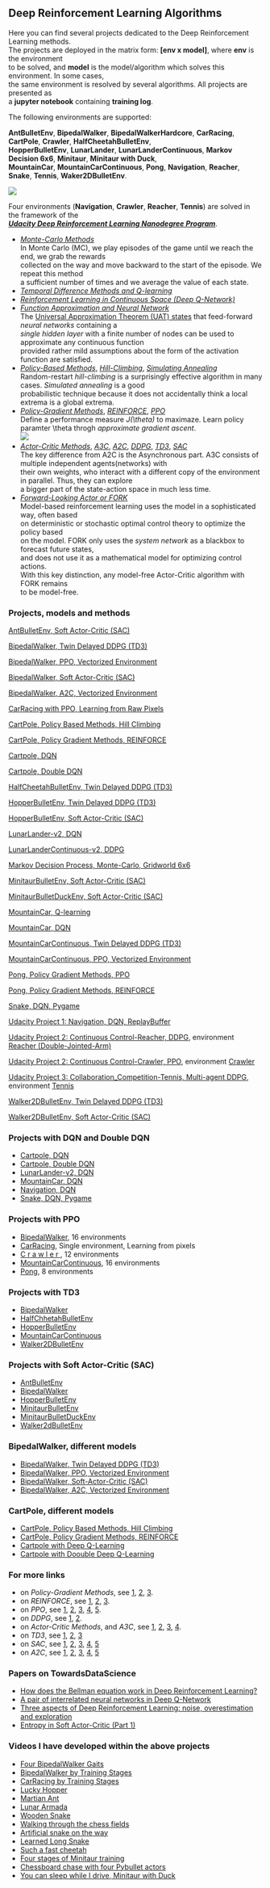 ## Deep Reinforcement Learning Algorithms

Here you can find several projects dedicated to the Deep Reinforcement Learning methods.     
The projects are deployed in the matrix form: **[env x model]**, where **env** is the environment   
to be solved, and **model** is the model/algorithm which solves this environment. In some cases,    
the same environment is resolved by several algorithms. All projects are presented as   
a **jupyter notebook** containing **training log**.  

The following environments are supported:  

__AntBulletEnv__,  __BipedalWalker__, __BipedalWalkerHardcore__, __CarRacing__, __CartPole__, __Crawler__, __HalfCheetahBulletEnv__,   
__HopperBulletEnv__,  __LunarLander__,  __LunarLanderContinuous__,  __Markov Decision 6x6__,  __Minitaur__, __Minitaur with Duck__,      
__MountainCar__, __MountainCarContinuous__, __Pong__, __Navigation__, __Reacher__,  __Snake__,  __Tennis__, __Waker2DBulletEnv__.   

![](images/all_16_envs.png)

Four environments (__Navigation__,  __Crawler__, __Reacher__,  __Tennis__) are solved in the framework of the   
[**_Udacity Deep Reinforcement Learning Nanodegree Program_**](https://www.udacity.com/course/deep-reinforcement-learning-nanodegree--nd893).  
 
* [_Monte-Carlo Methods_](https://medium.com/@zsalloum/monte-carlo-in-reinforcement-learning-the-easy-way-564c53010511)       
In Monte Carlo (MC), we play episodes of the game until we reach the end, we grab the rewards     
collected on the way and move backward to the start of the episode. We repeat this method   
a sufficient number of times and we average  the value of each state.   
* [_Temporal Difference Methods and Q-learning_](https://en.wikipedia.org/wiki/Temporal_difference_learning)
* [_Reinforcement Learning in Continuous Space (Deep Q-Network)_](https://en.wikipedia.org/wiki/Reinforcement_learning)
* [_Function Approximation and Neural Network_](https://medium.com/biffures/rl-course-by-david-silver-lectures-5-to-7-576188d3b033)    
The [Universal Approximation Theorem (UAT) states](https://towardsdatascience.com/the-approximation-power-of-neural-networks-with-python-codes-ddfc250bdb58) that feed-forward _neural networks_ containing a     
_single hidden layer_ with a finite number of nodes can be used to approximate any continuous function     
provided rather mild assumptions about the form of the activation function are satisfied.
* [_Policy-Based Methods_](https://towardsdatascience.com/policy-based-reinforcement-learning-the-easy-way-8de9a3356083), [_Hill-Climbing_](https://en.wikipedia.org/wiki/Hill_climbing), [_Simulating Annealing_](https://medium.com/@macromoltek/machine-learning-and-simulated-annealing-588b2e70d0cc)     
Random-restart _hill-climbing_ is a surprisingly effective algorithm in many cases.  _Simulated annealing_ is a good    
probabilistic technique because it does not accidentally think a local extrema is a global extrema.
* [_Policy-Gradient Methods_](https://lilianweng.github.io/lil-log/2018/04/08/policy-gradient-algorithms.html), [_REINFORCE_](https://medium.com/samkirkiles/reinforce-policy-gradients-from-scratch-in-numpy-6a09ae0dfe12), [_PPO_](https://arxiv.org/abs/1707.06347)    
Define a performance measure _J(\theta)_ to maximaze. Learn policy paramter \theta throgh _approximate gradient ascent_.    
![](images/policy-gradient-methods-2.jpg)
* [_Actor-Critic Methods_](https://towardsdatascience.com/soft-actor-critic-demystified-b8427df61665), [_A3C_](https://medium.com/emergent-future/simple-reinforcement-learning-with-tensorflow-part-8-asynchronous-actor-critic-agents-a3c-c88f72a5e9f2), [_A2C_](https://hackernoon.com/intuitive-rl-intro-to-advantage-actor-critic-a2c-4ff545978752), [_DDPG_](https://medium.com/@amitpatel.gt/policy-gradients-1edbbbc8de6b), [_TD3_](https://arxiv.org/abs/1802.09477), [_SAC_](https://towardsdatascience.com/soft-actor-critic-demystified-b8427df61665)    
The key difference from A2C is the Asynchronous part. A3C consists of multiple independent agents(networks) with   
their own weights, who interact with a different copy of the environment in parallel. Thus, they can explore    
a bigger part of the state-action space in much less time.  
* [_Forward-Looking Actor or FORK_](https://arxiv.org/abs/2010.01652)    
Model-based reinforcement learning uses the model in a sophisticated way, often based   
on deterministic or stochastic optimal control theory to optimize the policy based   
on the model. FORK only uses the _system network_ as a blackbox  to forecast future states,   
and does not use it as a mathematical model for optimizing control actions.     
With this key distinction, any model-free Actor-Critic algorithm with FORK  remains  
to be model-free.  


### Projects, models and methods

[AntBulletEnv, Soft Actor-Critic (SAC)](https://github.com/Rafael1s/Deep-Reinforcement-Learning-Algorithms/tree/master/Ant-PyBulletEnv-Soft-Actor-Critic)    

[BipedalWalker, Twin Delayed DDPG (TD3)](https://github.com/Rafael1s/Deep-Reinforcement-Learning-Algorithms/tree/master/BipedalWalker-TwinDelayed-DDPG%20(TD3))     

[BipedalWalker, PPO, Vectorized Environment](https://github.com/Rafael1s/Deep-Reinforcement-Learning-Algorithms/blob/master/BipedalWalker-PPO-VectorizedEnv)

[BipedalWalker, Soft Actor-Critic (SAC)](https://github.com/Rafael1s/Deep-Reinforcement-Learning-Algorithms/tree/master/BipedalWalker-Soft-Actor-Critic)

[BipedalWalker, A2C, Vectorized Environment](https://github.com/Rafael1s/Deep-Reinforcement-Learning-Algorithms/tree/master/BipedalWalker-A2C-VectorizedEnv)

[CarRacing with PPO, Learning from Raw Pixels](https://github.com/Rafael1s/Deep-Reinforcement-Learning-Algorithms/blob/master/CarRacing-From-Pixels-PPO)

[CartPole, Policy Based Methods, Hill Climbing](https://github.com/Rafael1s/Deep-Reinforcement-Learning-Algorithms/tree/master/CartPole-Policy-Based-Hill-Climbing)    

[CartPole, Policy Gradient Methods, REINFORCE](https://github.com/Rafael1s/Deep-Reinforcement-Learning-Algorithms/tree/master/CartPole-Policy-Gradient-Reinforce)   

[Cartpole, DQN](https://github.com/Rafael1s/Deep-Reinforcement-Learning-Algorithms/tree/master/Cartpole-Deep-Q-Learning)  

[Cartpole, Double DQN](https://github.com/Rafael1s/Deep-Reinforcement-Learning-Algorithms/tree/master/Cartpole-Double-Deep-Q-Learning)   

[HalfCheetahBulletEnv, Twin Delayed DDPG (TD3)](https://github.com/Rafael1s/Deep-Reinforcement-Learning-Algorithms/tree/master/HalfCheetahBulletEnv-TD3)   

[HopperBulletEnv, Twin Delayed DDPG (TD3)](https://github.com/Rafael1s/Deep-Reinforcement-Learning-Algorithms/tree/master/HopperBulletEnv_v0-TD3)  

[HopperBulletEnv, Soft Actor-Critic (SAC)](https://github.com/Rafael1s/Deep-Reinforcement-Learning-Algorithms/tree/master/HopperBulletEnv-v0-SAC)  

[LunarLander-v2, DQN](https://github.com/Rafael1s/Deep-Reinforcement-Learning-Algorithms/tree/master/LunarLander-v2-DQN)

[LunarLanderContinuous-v2, DDPG](https://github.com/Rafael1s/Deep-Reinforcement-Learning-Algorithms/tree/master/LunarLanderContinuous-v2-DDPG)

[Markov Decision Process, Monte-Carlo, Gridworld 6x6](https://github.com/Rafael1s/Deep-Reinforcement-Learning-Algorithms/tree/master/Markov-Decision-Process_6x6)  

[MinitaurBulletEnv, Soft Actor-Critic (SAC)](https://github.com/Rafael1s/Deep-Reinforcement-Learning-Algorithms/tree/master/Minitaur-Soft-Actor-Critic)

[MinitaurBulletDuckEnv, Soft Actor-Critic (SAC)](https://github.com/Rafael1s/Deep-Reinforcement-Learning-Algorithms/tree/master/MinitaurDuck-Soft-Actor-Critic)   

[MountainCar, Q-learning](https://github.com/Rafael1s/Deep-Reinforcement-Learning-Algorithms/tree/master/MountainCar-Q-Learning)    

[MountainCar, DQN](https://github.com/Rafael1s/Deep-Reinforcement-Learning-Algorithms/tree/master/MountainCar-DQN)   

[MountainCarContinuous, Twin Delayed DDPG (TD3)](https://github.com/Rafael1s/Deep-Reinforcement-Learning-Algorithms/tree/master/MountainCarContinuous-TD3)   

[MountainCarContinuous, PPO, Vectorized Environment](https://github.com/Rafael1s/Deep-Reinforcement-Learning-Algorithms/tree/master/MountainCarContinuous_PPO)   

[Pong, Policy Gradient Methods, PPO](https://github.com/Rafael1s/Deep-Reinforcement-Learning-Algorithms/tree/master/Pong-Policy-Gradient-PPO)      

[Pong, Policy Gradient Methods, REINFORCE](https://github.com/Rafael1s/Deep-Reinforcement-Learning-Algorithms/tree/master/Pong-Policy-Gradient-REINFORCE)   

[Snake, DQN, Pygame](https://github.com/Rafael1s/Deep-Reinforcement-Learning-Algorithms/tree/master/Snake-Pygame-DQN)

[Udacity Project 1: Navigation, DQN, ReplayBuffer](https://github.com/Rafael1s/Deep-Reinforcement-Learning-Algorithms/tree/master/Project-1_Navigation-DQN)   

[Udacity Project 2: Continuous Control-Reacher, DDPG](https://github.com/Rafael1s/Deep-Reinforcement-Learning-Algorithms/tree/master/Project-2_Continuous-Control-Reacher-DDPG), environment [Reacher (Double-Jointed-Arm)](https://github.com/Unity-Technologies/ml-agents/blob/master/docs/Learning-Environment-Examples.md#reacher)    

[Udacity Project 2: Continuous Control-Crawler, PPO](https://github.com/Rafael1s/Deep-Reinforcement-Learning-Algorithms/tree/master/Project-2_Continuous-Control-Crawler-PPO), environment [Crawler](https://github.com/Unity-Technologies/ml-agents/blob/master/docs/Learning-Environment-Examples.md#crawler)    
     
[Udacity Project 3: Collaboration_Competition-Tennis, Multi-agent DDPG](https://github.com/Rafael1s/Deep-Reinforcement-Learning-Algorithms/tree/master/Project-3_Collaboration_Competition-Tennis-Maddpg), environment [Tennis](https://github.com/Unity-Technologies/ml-agents/blob/master/docs/Learning-Environment-Examples.md#tennis)     

[Walker2DBulletEnv, Twin Delayed DDPG (TD3)](https://github.com/Rafael1s/Deep-Reinforcement-Learning-Algorithms/tree/master/Walker2DBulletEnv-v0_TD3)   

[Walker2DBulletEnv, Soft Actor-Critic (SAC)](https://github.com/Rafael1s/Deep-Reinforcement-Learning-Algorithms/tree/master/Walker2DBulletEnv-v0_SAC)

### Projects with DQN and Double DQN

* [Cartpole, DQN](https://github.com/Rafael1s/Deep-Reinforcement-Learning-Algorithms/tree/master/Cartpole-Deep-Q-Learning)    
* [Cartpole, Double DQN](https://github.com/Rafael1s/Deep-Reinforcement-Learning-Algorithms/tree/master/Cartpole-Double-Deep-Q-Learning)  
* [LunarLander-v2, DQN](https://github.com/Rafael1s/Deep-Reinforcement-Learning-Algorithms/tree/master/LunarLander-v2-DQN)   
* [MountainCar, DQN](https://github.com/Rafael1s/Deep-Reinforcement-Learning-Algorithms/tree/master/MountainCar-DQN)
* [Navigation, DQN](https://github.com/Rafael1s/Deep-Reinforcement-Learning-Algorithms/tree/master/Project-1_Navigation-DQN)      
* [Snake, DQN, Pygame](https://github.com/Rafael1s/Deep-Reinforcement-Learning-Algorithms/tree/master/Snake-Pygame-DQN)
  
### Projects with PPO
  * [BipedalWalker](https://github.com/Rafael1s/Deep-Reinforcement-Learning-Algorithms/tree/master//BipedalWalker-PPO-VectorizedEnv),  16 environments   
  * [CarRacing](https://github.com/Rafael1s/Deep-Reinforcement-Learning-Algorithms/tree/master/CarRacing-From-Pixels-PPO),  Single environment, Learning from pixels   
  * [C r a w l e r  ](https://github.com/Rafael1s/Deep-Reinforcement-Learning-Algorithms/tree/master/Project-2_Continuous-Control-Crawler-PPO), 12 environments      
  * [MountainCarContinuous](https://github.com/Rafael1s/Deep-Reinforcement-Learning-Algorithms/tree/master/MountainCarContinuous_PPO), 16 environments
  * [Pong](https://github.com/Rafael1s/Deep-Reinforcement-Learning-Algorithms/tree/master/Pong-Policy-Gradient-PPO), 8 environments    

### Projects with TD3
  * [BipedalWalker](https://github.com/Rafael1s/Deep-Reinforcement-Learning-Algorithms/tree/master/BipedalWalker-TwinDelayed-DDPG%20(TD3))    
  * [HalfChhetahBulletEnv](https://github.com/Rafael1s/Deep-Reinforcement-Learning-Algorithms/tree/master/HalfCheetahBulletEnv-TD3)     
  * [HopperBulletEnv](https://github.com/Rafael1s/Deep-Reinforcement-Learning-Algorithms/tree/master/HopperBulletEnv_v0-TD3)    
  * [MountainCarContinuous](https://github.com/Rafael1s/Deep-Reinforcement-Learning-Algorithms/tree/master/MountainCarContinuous-TD3)   
  * [Walker2DBulletEnv](https://github.com/Rafael1s/Deep-Reinforcement-Learning-Algorithms/tree/master/Walker2DBulletEnv-v0_TD3)   
  
 ### Projects with Soft Actor-Critic (SAC)
 * [AntBulletEnv](https://github.com/Rafael1s/Deep-Reinforcement-Learning-Algorithms/tree/master/Ant-PyBulletEnv-Soft-Actor-Critic)   
 * [BipedalWalker](https://github.com/Rafael1s/Deep-Reinforcement-Learning-Algorithms/tree/master/BipedalWalker-Soft-Actor-Critic)   
 * [HopperBulletEnv](https://github.com/Rafael1s/Deep-Reinforcement-Learning-Algorithms/tree/master/HopperBulletEnv-v0-SAC)   
 * [MinitaurBulletEnv](https://github.com/Rafael1s/Deep-Reinforcement-Learning-Algorithms/tree/master/Minitaur-Soft-Actor-Critic)   
 * [MinitaurBulletDuckEnv](https://github.com/Rafael1s/Deep-Reinforcement-Learning-Algorithms/tree/master/MinitaurDuck-Soft-Actor-Critic)
 * [Walker2dBulletEnv](https://github.com/Rafael1s/Deep-Reinforcement-Learning-Algorithms/tree/master/Walker2DBulletEnv-v0_SAC)   
 
  
 ###  BipedalWalker, different models
  
* [BipedalWalker, Twin Delayed DDPG (TD3)](https://github.com/Rafael1s/Deep-Reinforcement-Learning-Algorithms/tree/master/BipedalWalker-TwinDelayed-DDPG%20(TD3))     
* [BipedalWalker, PPO, Vectorized Environment](https://github.com/Rafael1s/Deep-Reinforcement-Learning-Algorithms/blob/master/BipedalWalker-PPO-VectorizedEnv)   
* [BipedalWalker, Soft-Actor-Critic (SAC)](https://github.com/Rafael1s/Deep-Reinforcement-Learning-Algorithms/tree/master/BipedalWalker-Soft-Actor-Critic)    
* [BipedalWalker, A2C, Vectorized Environment](https://github.com/Rafael1s/Deep-Reinforcement-Learning-Algorithms/tree/master/BipedalWalker-A2C-VectorizedEnv)  

### CartPole, different models

* [CartPole, Policy Based Methods, Hill Climbing](https://github.com/Rafael1s/Deep-Reinforcement-Learning-Algorithms/tree/master/CartPole-Policy-Based-Hill-Climbing)    
* [CartPole, Policy Gradient Methods, REINFORCE](https://github.com/Rafael1s/Deep-Reinforcement-Learning-Algorithms/tree/master/CartPole-Policy-Gradient-Reinforce)   
* [Cartpole with Deep Q-Learning](https://github.com/Rafael1s/Deep-Reinforcement-Learning-Algorithms/tree/master/Cartpole-Deep-Q-Learning)   
* [Cartpole with Doouble Deep Q-Learning](https://github.com/Rafael1s/Deep-Reinforcement-Learning-Algorithms/tree/master/Cartpole-Double-Deep-Q-Learning)    

### For more links 

  * on _Policy-Gradient Methods_, see [1](https://medium.com/@jonathan_hui/rl-policy-gradients-explained-9b13b688b146), [2](https://towardsdatascience.com/an-intuitive-explanation-of-policy-gradient-part-1-reinforce-aa4392cbfd3c), [3](https://towardsdatascience.com/policy-gradients-in-a-nutshell-8b72f9743c5d).
  * on _REINFORCE_, see [1](https://towardsdatascience.com/an-intuitive-explanation-of-policy-gradient-part-1-reinforce-aa4392cbfd3c),
  [2](http://karpathy.github.io/2016/05/31/rl/), [3](https://medium.com/mini-distill/discrete-optimization-beyond-reinforce-5ca171bebf17).       
  * on _PPO_,  see [1](https://medium.com/arxiv-bytes/summary-proximal-policy-optimization-ppo-86e41b557a8b), [2](https://openai.com/blog/openai-baselines-ppo/), [3](https://towardsdatascience.com/the-pursuit-of-robotic-happiness-how-trpo-and-ppo-stabilize-policy-gradient-methods-545784094e3b), [4](https://medium.com/@jonathan_hui/rl-proximal-policy-optimization-ppo-explained-77f014ec3f12), [5](https://towardsdatascience.com/introduction-to-various-reinforcement-learning-algorithms-part-ii-trpo-ppo-87f2c5919bb9).        
  * on _DDPG_, see [1](https://towardsdatascience.com/introduction-to-various-reinforcement-learning-algorithms-i-q-learning-sarsa-dqn-ddpg-72a5e0cb6287), [2](https://spinningup.openai.com/en/latest/algorithms/ddpg.html#the-q-learning-side-of-ddpg).        
  * on _Actor-Critic Methods_, and _A3C_, see [1](https://towardsdatascience.com/advanced-reinforcement-learning-6d769f529eb3), [2](https://blog.goodaudience.com/a3c-what-it-is-what-i-built-6b91fe5ec09c), [3](https://towardsdatascience.com/understanding-actor-critic-methods-931b97b6df3f), [4](http://papers.nips.cc/paper/1786-actor-critic-algorithms.pdf).          
   * on _TD3_, see [1](https://arxiv.org/abs/1802.09477), [2](https://spinningup.openai.com/en/latest/algorithms/td3.html), [3](https://stable-baselines.readthedocs.io/en/master/modules/td3.html)    
   * on _SAC_, see [1](https://arxiv.org/abs/1801.01290), [2](https://towardsdatascience.com/soft-actor-critic-demystified-b8427df61665), [3](https://stable-baselines.readthedocs.io/en/master/modules/sac.html), [4](https://spinningup.openai.com/en/latest/algorithms/sac.html), [5](https://sites.google.com/view/sac-and-applications)     
   * on _A2C_,  see [1](https://towardsdatascience.com/understanding-actor-critic-methods-931b97b6df3f), [2](https://openai.com/blog/baselines-acktr-a2c/), [3](https://sergioskar.github.io/Actor_critics/), [4](https://stable-baselines.readthedocs.io/en/master/modules/a2c.html), [5](https://hackernoon.com/intuitive-rl-intro-to-advantage-actor-critic-a2c-4ff545978752)      

### Papers on TowardsDataScience

* [How does the Bellman equation work in Deep Reinforcement Learning?](https://towardsdatascience.com/how-the-bellman-equation-works-in-deep-reinforcement-learning-5301fe41b25a)  
* [A pair of interrelated neural networks in Deep Q-Network](https://towardsdatascience.com/a-pair-of-interrelated-neural-networks-in-dqn-f0f58e09b3c4)    
* [Three aspects of Deep Reinforcement Learning: noise, overestimation and exploration](https://towardsdatascience.com/three-aspects-of-deep-rl-noise-overestimation-and-exploration-122ffb4bb92b)      
* [Entropy in Soft Actor-Critic (Part 1)](https://towardsdatascience.com/entropy-in-soft-actor-critic-part-1-92c2cd3a3515)   

### Videos I have developed within the above projects
* [Four BipedalWalker Gaits](https://www.youtube.com/watch?v=PFixqZEYKh4)      
* [BipedalWalker by Training Stages](https://www.youtube.com/watch?v=g01mIFbxVns)  
* [CarRacing by Training Stages](https://www.youtube.com/watch?v=55buBR2pPdc)
* [Lucky Hopper](https://www.youtube.com/watch?v=Ipctq89yLB0)
* [Martian Ant](https://www.youtube.com/watch?v=s7aMZ1bbQgk)
* [Lunar Armada](https://www.youtube.com/watch?v=6O6g9LCWvIs)
* [Wooden Snake](https://www.youtube.com/watch?v=-T4wQirNDRo)
* [Walking through the chess fields](https://www.youtube.com/watch?v=qUT3TznKWAk)
* [Artificial snake on the way](https://www.youtube.com/watch?v=-jNfUrVniNg)
* [Learned Long Snake](https://www.youtube.com/watch?v=Tt1rqWTR8ZA)
* [Such a fast cheetah](https://www.youtube.com/watch?v=Q-FchLEZKRk)
* [Four stages of Minitaur training](https://www.youtube.com/watch?v=uEAqyEwvi54)
* [Chessboard chase with four Pybullet actors](https://www.youtube.com/watch?v=NXX4GTim_NM)
* [You can sleep while I drive, Minitaur with Duck](https://www.youtube.com/watch?v=_7_Rke5R3JQ)


